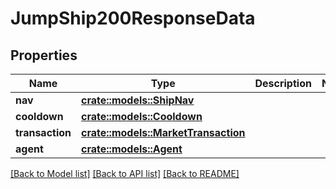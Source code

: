 # JumpShip200ResponseData

## Properties

Name | Type | Description | Notes
------------ | ------------- | ------------- | -------------
**nav** | [**crate::models::ShipNav**](ShipNav.md) |  | 
**cooldown** | [**crate::models::Cooldown**](Cooldown.md) |  | 
**transaction** | [**crate::models::MarketTransaction**](MarketTransaction.md) |  | 
**agent** | [**crate::models::Agent**](Agent.md) |  | 

[[Back to Model list]](../README.md#documentation-for-models) [[Back to API list]](../README.md#documentation-for-api-endpoints) [[Back to README]](../README.md)


